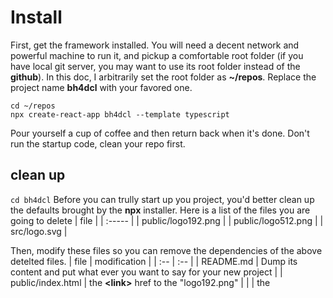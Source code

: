 # Install
First, get the framework installed.
You will need a decent network and powerful machine to run it, and pickup a comfortable root folder (if you have local git server, you may want to use its root folder instead of the **github**). In this doc, I arbitrarily set the root folder as **~/repos**.
Replace the project name **bh4dcl** with your favored one.
```
cd ~/repos
npx create-react-app bh4dcl --template typescript
```

Pour yourself a cup of coffee and then return back when it's done.
Don't run the startup code, clean your repo first.

## clean up
```cd bh4dcl```
Before you can trully start up you project, you'd better clean up the defaults brought by the **npx** installer.
Here is a list of the files you are going to delete
| file               |
| :-----             |
| public/logo192.png |
| public/logo512.png |
| src/logo.svg       |

Then, modify these files so you can remove the dependencies of the above detelted files.
| file                 | modification                                                                                                                             |
| :--                  | :--                                                                                                                                      |
| README.md            | Dump its content and put what ever you want to say for your new project                                                                  |
| public/index.html    | the **&lt;link&gt;** href to the "logo192.png"                                                                                           |
|                      | the **<title>** content to your favored one.                                                                                             |
| public/manifest.json | the **short_name**                                                                                                                       |
|                      | the **name**                                                                                                                             |
|                      | remove the "logo192.png" and "logo512.png" part                                                                                          |
| src/App.js           | remove the imports of **React** and **logo**                                                                                             |
|                      | Dump the **&lt;header&gt** element in the **&lt;div&gt;**, replace it with "hello" so you will have **<div className="app">hello</div>** |
| src/App.test.js      | Replace **/learn react/** with **/hello/**                                                                                               |


Now, test see it's still working:
```npm t```
Lucky enough, you will the see a beautiful **green** result.

<img src="../images/test-succeed.png" height="200">

## redux
You may also want to try **redux** (like me), then you can install it by
```bash
# npm
npm install @reduxjs/toolkit
# yarn 
yarn add @reduxjs/toolkit
```

While there is a one-line command and can create your react app and install redux once for all:
```bash
# Redux + TypeScript template
cd ~/repos
npx create-react-app bh4dcl --template redux-typescript
```

Don't clean up the default **clock** slice for now, since you will need it as your own slice's reference later. Or you will endup with jumping back and forth between the redux doc and your code.
